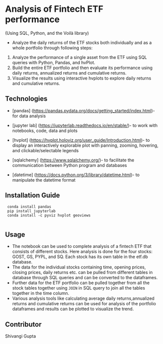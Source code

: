 # Analysis of Fintech ETF performance 
(Using SQL, Python, and the Voilà library)

* Analyze the daily returns of the ETF stocks both individually and as a whole portfolio through following steps:

1. Analyze the performance of a single asset from the ETF using SQL queries with Python, Pandas, and hvPlot.
2. Build the entire ETF portfolio and then evaluate its performance using daily returns, annualized returns and cumulative returns.
3. Visualize the results using interactive hvplots to explore daily returns and cumulative returns.


## Technologies

* [pandas] (https://pandas.pydata.org/docs/getting_started/index.html)- for data analysis

* [jupyter lab] (https://jupyterlab.readthedocs.io/en/stable/)- to work with notebooks, code, data and plots

* [hvplot] (https://hvplot.holoviz.org/user_guide/Introduction.html)- to display an interactively explorable plot with panning, zooming, hovering, and clickable/selectable legends

* [sqlalchemy] (https://www.sqlalchemy.org/)- to facilitate the communication between Python program and databases

* [datetime] (https://docs.python.org/3/library/datetime.html)- to manipulate the datetime format

## Installation Guide

```
 conda install pandas
 pip install jupyterlab
 conda install -c pyviz hvplot geoviews
 
```

## Usage

* The notebook can be used to complete analysis of a fintech ETF that consists of different stocks. Here analysis is done for the four stocks: GOST, GS, PYPL, and SQ. Each stock has its own table in the etf.db database.
* The data for the individual stocks containing time, opening prices, closing prices, daily returns etc. can be pulled from different tables in database through SQL queries and  can be converted to the dataframes.
* Further data for the ETF portfolio can be pulled together from all the stock tables together using `JOIN` in SQL query to join all the tables together in the time column.
* Various analysis tools like calculating average daily returns,annualized returns and cumulative returns can be used for analysis of the portfolio dataframes and results can be plotted  to visualize the trend.

 
## Contributor

Shivangi Gupta